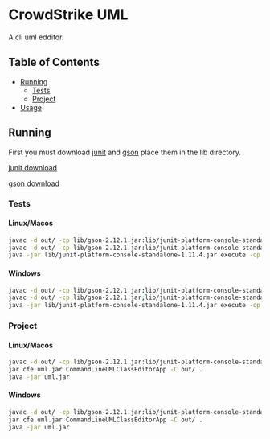 # CrowdStrike UML
A cli uml edditor.

## Table of Contents
- [Running](#running)
  - [Tests](#tests)
  - [Project](#project)
- [Usage](#useage)

## Running
First you must download [junit](https://repo1.maven.org/maven2/org/junit/platform/junit-platform-console-standalone/1.11.4/junit-platform-console-standalone-1.11.4.jar) and [gson](https://repo1.maven.org/maven2/com/google/code/gson/gson/2.12.1/gson-2.12.1.jar) place them in the lib directory.

[junit download](https://repo1.maven.org/maven2/org/junit/platform/junit-platform-console-standalone/1.11.4/junit-platform-console-standalone-1.11.4.jar)

[gson download](https://repo1.maven.org/maven2/com/google/code/gson/gson/2.12.1/gson-2.12.1.jar)
### Tests
#### Linux/Macos
```sh
javac -d out/ -cp lib/gson-2.12.1.jar:lib/junit-platform-console-standalone-1.11.4.jar src/*.java
javac -d out/ -cp lib/gson-2.12.1.jar:lib/junit-platform-console-standalone-1.11.4.jar:out test/*.java
java -jar lib/junit-platform-console-standalone-1.11.4.jar execute -cp out:lib/*.jar --scan-class-path
```

#### Windows
```sh
javac -d out/ -cp lib/gson-2.12.1.jar;lib/junit-platform-console-standalone-1.11.4.jar src/*.java
javac -d out/ -cp lib/gson-2.12.1.jar;lib/junit-platform-console-standalone-1.11.4.jar;out test/*.java
java -jar lib/junit-platform-console-standalone-1.11.4.jar execute -cp out;lib/*.jar --scan-class-path
```

### Project
#### Linux/Macos
```sh
javac -d out/ -cp lib/gson-2.12.1.jar:lib/junit-platform-console-standalone-1.11.4.jar src/*.java
jar cfe uml.jar CommandLineUMLClassEditorApp -C out/ .
java -jar uml.jar
```

#### Windows
```sh
javac -d out/ -cp lib/gson-2.12.1.jar:lib/junit-platform-console-standalone-1.11.4.jar src/*.java
jar cfe uml.jar CommandLineUMLClassEditorApp -C out/ .
java -jar uml.jar
```